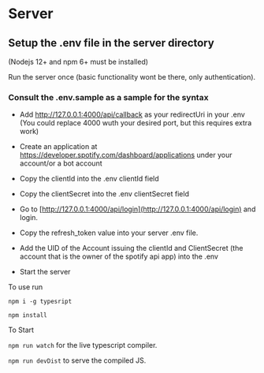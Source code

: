 # Server

## Setup the .env file in the server directory

(Nodejs 12+ and npm 6+ must be installed)

Run the server once (basic functionality wont be there, only authentication).

### Consult the .env.sample as a sample for the syntax

-   Add http://127.0.0.1:4000/api/callback as your redirectUri in your .env (You could replace 4000 wuth your desired port, but this requires extra work)

-   Create an application at https://developer.spotify.com/dashboard/applications under your account/or a bot account

-   Copy the clientId into the .env clientId field

-   Copy the clientSecret into the .env clientSecret field

-   Go to [http://127.0.0.1:4000/api/login](http://127.0.0.1:4000/api/login) and login.

-   Copy the refresh_token value into your server .env file.

-   Add the UID of the Account issuing the clientId and ClientSecret (the account that is the owner of the spotify api app) into the .env

-   Start the server

To use run

`npm i -g typesript`

`npm install`

To Start

`npm run watch` for the live typescript compiler.

`npm run devDist` to serve the compiled JS.

